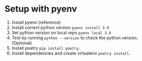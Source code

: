 



# Setup with pyenv

1. Install pyenv (reference)
2. Install correct python version `pyenv install 3.9`
3. Set python version on local repo `pyenv local 3.9`
4. Test by running `python --version` to check the python version. (Optional)
5. Install poetry `pip install poetry`.
6. Install dependencies and create virtualenv `poetry install`.

